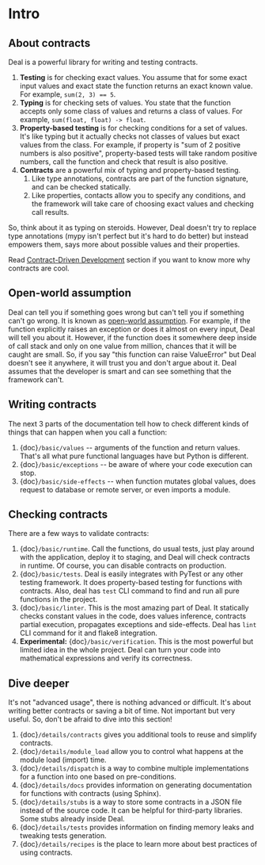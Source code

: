 # Intro

## About contracts

Deal is a powerful library for writing and testing contracts.

1. **Testing** is for checking exact values. You assume that for some exact input values and exact state the function returns an exact known value. For example, `sum(2, 3) == 5`.
1. **Typing** is for checking sets of values. You state that the function accepts only some class of values and returns a class of values. For example, `sum(float, float) -> float`.
1. **Property-based testing** is for checking conditions for a set of values. It's like typing but it actually checks not classes of values but exact values from the class. For example, if property is "sum of 2 positive numbers is also positive", property-based tests will take random positive numbers, call the function and check that result is also positive.
1. **Contracts** are a powerful mix of typing and property-based testing.
    1. Like type annotations, contracts are part of the function signature, and can be checked statically.
    1. Like properties, contacts allow you to specify any conditions, and the framework will take care of choosing exact values and checking call results.

So, think about it as typing on steroids. However, Deal doesn't try to replace type annotations (mypy isn't perfect but it's hard to do better) but instead empowers them, says more about possible values and their properties.

Read [Contract-Driven Development](motivation) section if you want to know more why contracts are cool.

## Open-world assumption

Deal can tell you if something goes wrong but can't tell you if something can't go wrong. It is known as [open-world assumption](https://en.wikipedia.org/wiki/Open-world_assumption). For example, if the function explicitly raises an exception or does it almost on every input, Deal will tell you about it. However, if the function does it somewhere deep inside of call stack and only on one value from million, chances that it will be caught are small. So, if you say "this function can raise ValueError" but Deal doesn't see it anywhere, it will trust you and don't argue about it. Deal assumes that the developer is smart and can see something that the framework can't.

## Writing contracts

The next 3 parts of the documentation tell how to check different kinds of things that can happen when you call a function:

1. {doc}`/basic/values` -- arguments of the function and return values. That's all what pure functional languages have but Python is different.
1. {doc}`/basic/exceptions` -- be aware of where your code execution can stop.
1. {doc}`/basic/side-effects` -- when function mutates global values, does request to database or remote server, or even imports a module.

## Checking contracts

There are a few ways to validate contracts:

1. {doc}`/basic/runtime`. Call the functions, do usual tests, just play around with the application, deploy it to staging, and Deal will check contracts in runtime. Of course, you can disable contracts on production.
1. {doc}`/basic/tests`. Deal is easily integrates with PyTest or any other testing framework. It does property-based testing for functions with contracts. Also, deal has `test` CLI command to find and run all pure functions in the project.
1. {doc}`/basic/linter`. This is the most amazing part of Deal. It statically checks constant values in the code, does values inference, contracts partial execution, propagates exceptions and side-effects. Deal has `lint` CLI command for it and flake8 integration.
1. **Experimental:** {doc}`/basic/verification`. This is the most powerful but limited idea in the whole project. Deal can turn your code into mathematical expressions and verify its correctness.

## Dive deeper

It's not "advanced usage", there is nothing advanced or difficult. It's about writing better contracts or saving a bit of time. Not important but very useful. So, don't be afraid to dive into this section!

1. {doc}`/details/contracts` gives you additional tools to reuse and simplify contracts.
1. {doc}`/details/module_load` allow you to control what happens at the module load (import) time.
1. {doc}`/details/dispatch` is a way to combine multiple implementations for a function into one based on pre-conditions.
1. {doc}`/details/docs` provides information on generating documentation for functions with contracts (using Sphinx).
1. {doc}`/details/stubs` is a way to store some contracts in a JSON file instead of the source code. It can be helpful for third-party libraries. Some stubs already inside Deal.
1. {doc}`/details/tests` provides information on finding memory leaks and tweaking tests generation.
1. {doc}`/details/recipes` is the place to learn more about best practices of using contracts.
